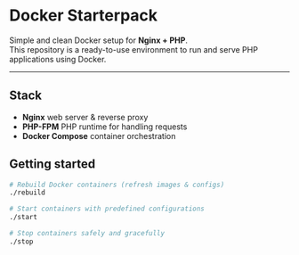 # Docker Starterpack

Simple and clean Docker setup for **Nginx + PHP**.  
This repository is a ready-to-use environment to run and serve PHP applications using Docker.

---

## Stack

- **Nginx** web server & reverse proxy
- **PHP-FPM** PHP runtime for handling requests
- **Docker Compose** container orchestration

## Getting started

```bash
# Rebuild Docker containers (refresh images & configs)
./rebuild

# Start containers with predefined configurations
./start

# Stop containers safely and gracefully
./stop
```

